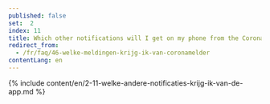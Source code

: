 ```yaml
---
published: false
set:  2
index: 11
title: Which other notifications will I get on my phone from the CoronaMelder app?
redirect_from: 
  - /fr/faq/46-welke-meldingen-krijg-ik-van-coronamelder
contentLang: en
---
```

{% include content/en/2-11-welke-andere-notificaties-krijg-ik-van-de-app.md %}
